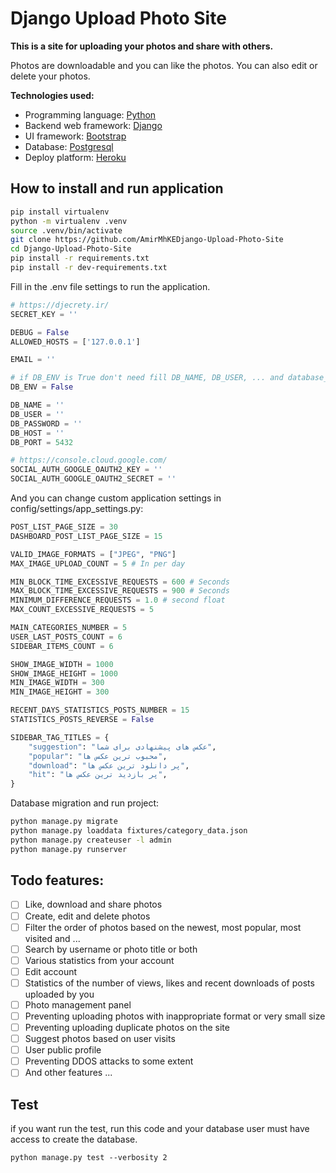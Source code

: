 # Django Upload Photo Site
**This is a site for uploading your photos and share with others.**

Photos are downloadable and you can like the photos.
You can also edit or delete your photos.

**Technologies used:**

 - Programming language: [Python](https://www.python.org/)
 - Backend web framework: [Django](https://www.djangoproject.com/)
 - UI framework: [Bootstrap](https://getbootstrap.com/)
 - Database: [Postgresql](https://www.postgresql.org/)
 - Deploy platform: [Heroku](https://heroku.com/)

## How to install and run application
```bash
pip install virtualenv
python -m virtualenv .venv
source .venv/bin/activate
git clone https://github.com/AmirMhKEDjango-Upload-Photo-Site
cd Django-Upload-Photo-Site
pip install -r requirements.txt
pip install -r dev-requirements.txt
```
Fill in the .env file settings to run the application.

```python
# https://djecrety.ir/
SECRET_KEY = ''

DEBUG = False
ALLOWED_HOSTS = ['127.0.0.1']

EMAIL = ''

# if DB_ENV is True don't need fill DB_NAME, DB_USER, ... and database_url getted from environ 
DB_ENV = False

DB_NAME = ''
DB_USER = ''
DB_PASSWORD = ''
DB_HOST = ''
DB_PORT = 5432

# https://console.cloud.google.com/
SOCIAL_AUTH_GOOGLE_OAUTH2_KEY = ''
SOCIAL_AUTH_GOOGLE_OAUTH2_SECRET = ''

```
And you can change custom application settings in config/settings/app_settings.py:
```python
POST_LIST_PAGE_SIZE = 30
DASHBOARD_POST_LIST_PAGE_SIZE = 15

VALID_IMAGE_FORMATS = ["JPEG", "PNG"]
MAX_IMAGE_UPLOAD_COUNT = 5 # In per day

MIN_BLOCK_TIME_EXCESSIVE_REQUESTS = 600 # Seconds
MAX_BLOCK_TIME_EXCESSIVE_REQUESTS = 900 # Seconds
MINIMUM_DIFFERENCE_REQUESTS = 1.0 # second float
MAX_COUNT_EXCESSIVE_REQUESTS = 5

MAIN_CATEGORIES_NUMBER = 5
USER_LAST_POSTS_COUNT = 6
SIDEBAR_ITEMS_COUNT = 6

SHOW_IMAGE_WIDTH = 1000
SHOW_IMAGE_HEIGHT = 1000
MIN_IMAGE_WIDTH = 300
MIN_IMAGE_HEIGHT = 300

RECENT_DAYS_STATISTICS_POSTS_NUMBER = 15
STATISTICS_POSTS_REVERSE = False

SIDEBAR_TAG_TITLES = {
    "suggestion": "عکس های پیشنهادی برای شما",
    "popular": "محبوب ترین عکس ها",
    "download": "پر دانلود ترین عکس ها",
    "hit": "پر بازدید ترین عکس ها",
}
```

Database migration and run project:

```bash
python manage.py migrate
python manage.py loaddata fixtures/category_data.json
python manage.py createuser -l admin
python manage.py runserver
```
   ## Todo features:
   

 - [ ] Like, download and share photos
 - [ ] Create, edit and delete photos
 - [ ] Filter the order of photos based on the newest, most popular, most visited and ...
 - [ ] Search by username or photo title or both
 - [ ] Various statistics from your account
 - [ ] Edit account
 - [ ] Statistics of the number of views, likes and recent downloads of posts uploaded by you
 - [ ] Photo management panel
 - [ ] Preventing uploading photos with inappropriate format or very small size
 - [ ] Preventing uploading duplicate photos on the site
 - [ ] Suggest photos based on user visits
 - [ ] User public profile
 - [ ] Preventing DDOS attacks to some extent
 - [ ] And other features ...
## Test
if you want run the test, run this code and your database user 
must have access to create the database.

    python manage.py test --verbosity 2
    
